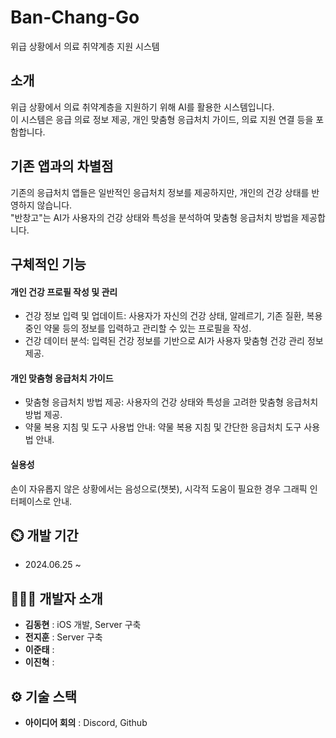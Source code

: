 # Ban-Chang-Go
위급 상황에서 의료 취약계층 지원 시스템  
  

## 소개
위급 상황에서 의료 취약계층을 지원하기 위해 AI를 활용한 시스템입니다.   
이 시스템은 응급 의료 정보 제공, 개인 맞춤형 응급처치 가이드, 의료 지원 연결 등을 포함합니다.  
  

## 기존 앱과의 차별점
기존의 응급처치 앱들은 일반적인 응급처치 정보를 제공하지만, 개인의 건강 상태를 반영하지 않습니다.  
"반창고"는 AI가 사용자의 건강 상태와 특성을 분석하여 맞춤형 응급처치 방법을 제공합니다.  
  

## 구체적인 기능
#### 개인 건강 프로필 작성 및 관리
- 건강 정보 입력 및 업데이트: 사용자가 자신의 건강 상태, 알레르기, 기존 질환, 복용 중인 약물 등의 정보를 입력하고 관리할 수 있는 프로필을 작성.
- 건강 데이터 분석: 입력된 건강 정보를 기반으로 AI가 사용자 맞춤형 건강 관리 정보 제공.


#### 개인 맞춤형 응급처치 가이드
- 맞춤형 응급처치 방법 제공: 사용자의 건강 상태와 특성을 고려한 맞춤형 응급처치 방법 제공.
- 약물 복용 지침 및 도구 사용법 안내: 약물 복용 지침 및 간단한 응급처치 도구 사용법 안내.


#### 실용성
손이 자유롭지 않은 상황에서는 음성으로(챗봇), 시각적 도움이 필요한 경우 그래픽 인터페이스로 안내.

  

## ⏲️ 개발 기간 
- 2024.06.25 ~ 
  

## 🧑‍🤝‍🧑 개발자 소개 
- **김동현** : iOS 개발, Server 구축
- **전지훈** : Server 구축
- **이준태** : 
- **이진혁** : 
  

## ⚙️ 기술 스택
<!-- - **Server** : AWS EC2
- **Crawling** : Python
- **자연어 처리** : OpenAI
- **DB** : Mysql
- **Web** : Spring Boot -->
- **아이디어 회의** : Discord, Github
